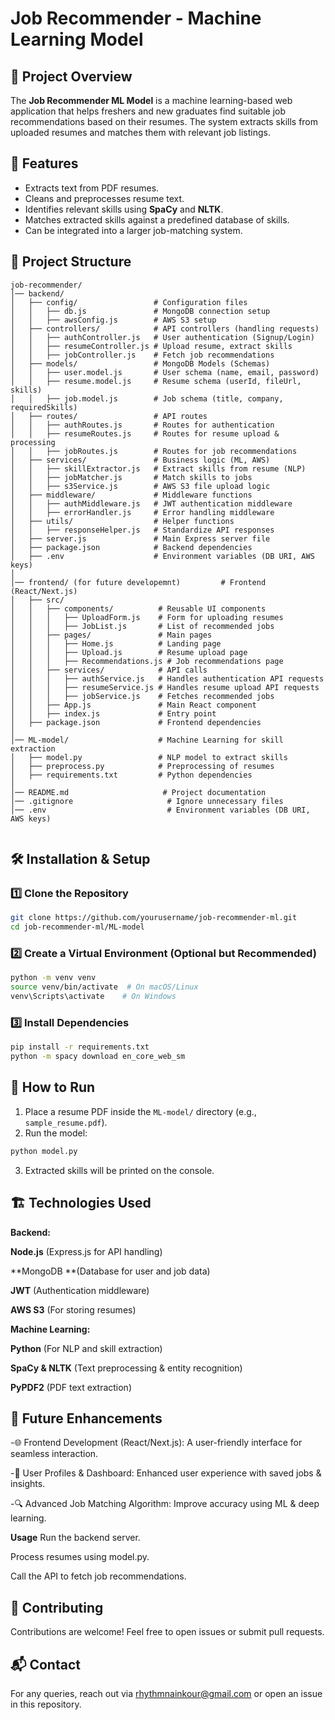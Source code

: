 # Job Recommender - Machine Learning Model

## 📌 Project Overview
The **Job Recommender ML Model** is a machine learning-based web application that helps freshers and new graduates find suitable job recommendations based on their resumes. The system extracts skills from uploaded resumes and matches them with relevant job listings.

## 🚀 Features
- Extracts text from PDF resumes.
- Cleans and preprocesses resume text.
- Identifies relevant skills using **SpaCy** and **NLTK**.
- Matches extracted skills against a predefined database of skills.
- Can be integrated into a larger job-matching system.

## 📂 Project Structure
```
job-recommender/
│── backend/
│   ├── config/                 # Configuration files
│   │   ├── db.js               # MongoDB connection setup
│   │   ├── awsConfig.js        # AWS S3 setup
│   ├── controllers/            # API controllers (handling requests)
│   │   ├── authController.js   # User authentication (Signup/Login)
│   │   ├── resumeController.js # Upload resume, extract skills
│   │   ├── jobController.js    # Fetch job recommendations
│   ├── models/                 # MongoDB Models (Schemas)
│   │   ├── user.model.js       # User schema (name, email, password)
│   │   ├── resume.model.js     # Resume schema (userId, fileUrl, skills)
│   │   ├── job.model.js        # Job schema (title, company, requiredSkills)
│   ├── routes/                 # API routes
│   │   ├── authRoutes.js       # Routes for authentication
│   │   ├── resumeRoutes.js     # Routes for resume upload & processing
│   │   ├── jobRoutes.js        # Routes for job recommendations
│   ├── services/               # Business logic (ML, AWS)
│   │   ├── skillExtractor.js   # Extract skills from resume (NLP)
│   │   ├── jobMatcher.js       # Match skills to jobs
│   │   ├── s3Service.js        # AWS S3 file upload logic
│   ├── middleware/             # Middleware functions
│   │   ├── authMiddleware.js   # JWT authentication middleware
│   │   ├── errorHandler.js     # Error handling middleware
│   ├── utils/                  # Helper functions
│   │   ├── responseHelper.js   # Standardize API responses
│   ├── server.js               # Main Express server file
│   ├── package.json            # Backend dependencies
│   ├── .env                    # Environment variables (DB URI, AWS keys)
│
│── frontend/ (for future developemnt)         # Frontend (React/Next.js)
│   ├── src/
│   │   ├── components/          # Reusable UI components
│   │   │   ├── UploadForm.js    # Form for uploading resumes
│   │   │   ├── JobList.js       # List of recommended jobs
│   │   ├── pages/               # Main pages
│   │   │   ├── Home.js          # Landing page
│   │   │   ├── Upload.js        # Resume upload page
│   │   │   ├── Recommendations.js # Job recommendations page
│   │   ├── services/            # API calls
│   │   │   ├── authService.js   # Handles authentication API requests
│   │   │   ├── resumeService.js # Handles resume upload API requests
│   │   │   ├── jobService.js    # Fetches recommended jobs
│   │   ├── App.js               # Main React component
│   │   ├── index.js             # Entry point
│   ├── package.json             # Frontend dependencies
│
│── ML-model/                    # Machine Learning for skill extraction
│   ├── model.py                 # NLP model to extract skills
│   ├── preprocess.py            # Preprocessing of resumes
│   ├── requirements.txt         # Python dependencies
│
│── README.md                     # Project documentation
│── .gitignore                     # Ignore unnecessary files
│── .env                           # Environment variables (DB URI, AWS keys)


```

## 🛠️ Installation & Setup
### 1️⃣ Clone the Repository
```bash
git clone https://github.com/yourusername/job-recommender-ml.git
cd job-recommender-ml/ML-model
```

### 2️⃣ Create a Virtual Environment (Optional but Recommended)
```bash
python -m venv venv
source venv/bin/activate  # On macOS/Linux
venv\Scripts\activate    # On Windows
```

### 3️⃣ Install Dependencies
```bash
pip install -r requirements.txt
python -m spacy download en_core_web_sm
```

## 📜 How to Run
1. Place a resume PDF inside the `ML-model/` directory (e.g., `sample_resume.pdf`).
2. Run the model:
```bash
python model.py
```
3. Extracted skills will be printed on the console.

## 🏗️ Technologies Used
**Backend:**

**Node.js** (Express.js for API handling)

**MongoDB **(Database for user and job data)

**JWT** (Authentication middleware)

**AWS S3** (For storing resumes)

**Machine Learning:**

**Python** (For NLP and skill extraction)

**SpaCy & NLTK** (Text preprocessing & entity recognition)

**PyPDF2** (PDF text extraction)

## 🎯 Future Enhancements

-🌐 Frontend Development (React/Next.js): A user-friendly interface for seamless interaction.

-🤝 User Profiles & Dashboard: Enhanced user experience with saved jobs & insights.

-🔍 Advanced Job Matching Algorithm: Improve accuracy using ML & deep learning.


**Usage**
Run the backend server.

Process resumes using model.py.

Call the API to fetch job recommendations.


## 🤝 Contributing
Contributions are welcome! Feel free to open issues or submit pull requests.


## 📬 Contact
For any queries, reach out via [rhythmnainkour@gmail.com](mailto:rhythmnainkour@gmail.com.com) or open an issue in this repository.

